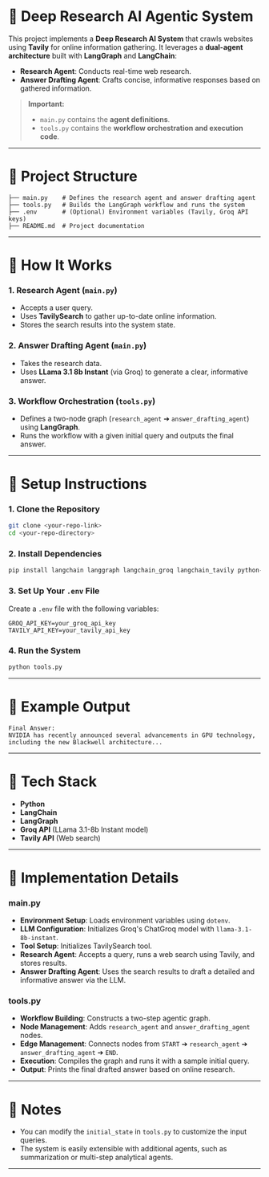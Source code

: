 # 🚀 Deep Research AI Agentic System

This project implements a **Deep Research AI System** that crawls websites using **Tavily** for online information gathering. It leverages a **dual-agent architecture** built with **LangGraph** and **LangChain**:

- **Research Agent**: Conducts real-time web research.
- **Answer Drafting Agent**: Crafts concise, informative responses based on gathered information.

> **Important:**
> - `main.py` contains the **agent definitions**.
> - `tools.py` contains the **workflow orchestration and execution code**.

---

# 📁 Project Structure

```
├── main.py    # Defines the research agent and answer drafting agent
├── tools.py   # Builds the LangGraph workflow and runs the system
├── .env       # (Optional) Environment variables (Tavily, Groq API keys)
├── README.md  # Project documentation
```

---

# 🔄 How It Works

### 1. Research Agent (`main.py`)
- Accepts a user query.
- Uses **TavilySearch** to gather up-to-date online information.
- Stores the search results into the system state.

### 2. Answer Drafting Agent (`main.py`)
- Takes the research data.
- Uses **LLama 3.1 8b Instant** (via Groq) to generate a clear, informative answer.

### 3. Workflow Orchestration (`tools.py`)
- Defines a two-node graph (`research_agent` ➔ `answer_drafting_agent`) using **LangGraph**.
- Runs the workflow with a given initial query and outputs the final answer.

---

# 🚪 Setup Instructions

### 1. Clone the Repository

```bash
git clone <your-repo-link>
cd <your-repo-directory>
```

### 2. Install Dependencies

```bash
pip install langchain langgraph langchain_groq langchain_tavily python-dotenv
```

### 3. Set Up Your `.env` File

Create a `.env` file with the following variables:

```env
GROQ_API_KEY=your_groq_api_key
TAVILY_API_KEY=your_tavily_api_key
```

### 4. Run the System

```bash
python tools.py
```

---

# 💬 Example Output

```
Final Answer:
NVIDIA has recently announced several advancements in GPU technology, including the new Blackwell architecture...
```

---

# 🧵 Tech Stack

- **Python**
- **LangChain**
- **LangGraph**
- **Groq API** (LLama 3.1-8b Instant model)
- **Tavily API** (Web search)

---

# 🔧 Implementation Details

### main.py
- **Environment Setup**: Loads environment variables using `dotenv`.
- **LLM Configuration**: Initializes Groq's ChatGroq model with `llama-3.1-8b-instant`.
- **Tool Setup**: Initializes TavilySearch tool.
- **Research Agent**: Accepts a query, runs a web search using Tavily, and stores results.
- **Answer Drafting Agent**: Uses the search results to draft a detailed and informative answer via the LLM.

### tools.py
- **Workflow Building**: Constructs a two-step agentic graph.
- **Node Management**: Adds `research_agent` and `answer_drafting_agent` nodes.
- **Edge Management**: Connects nodes from `START` ➔ `research_agent` ➔ `answer_drafting_agent` ➔ `END`.
- **Execution**: Compiles the graph and runs it with a sample initial query.
- **Output**: Prints the final drafted answer based on online research.

---

# 🌟 Notes

- You can modify the `initial_state` in `tools.py` to customize the input queries.
- The system is easily extensible with additional agents, such as summarization or multi-step analytical agents.

---


